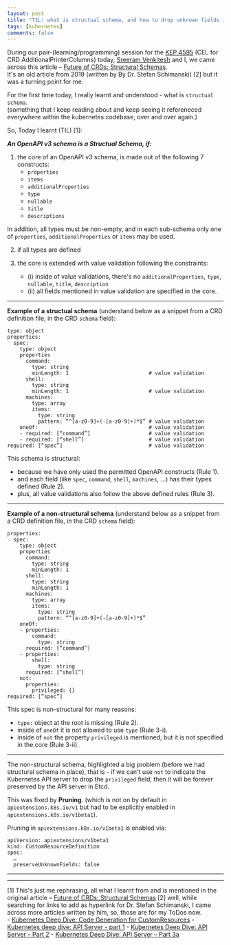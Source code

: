```yaml
---
layout: post
title: "TIL: what is structual schema, and how to drop unknown fields in a custom resource (CR)"
tags: [kubernetes]
comments: false
---
```



During our pair-(learning/programming) session for the [KEP 4595](https://github.com/kubernetes/enhancements/issues/4595) (CEL for CRD AdditionalPrinterColumns) today, [Sreeram Venkitesh](https://sreeram.xyz/) and I, we came across this article – [Future of CRDs: Structural Schemas](https://kubernetes.io/blog/2019/06/20/crd-structural-schema/#towards-complete-knowledge-of-the-data-structure).  
It's an old article from 2019 (written by By Dr. Stefan Schimanski) [2] but it was a turning point for me.  

For the first time today, I really learnt and understood - what is `structual schema`.  
(something that I keep reading about and keep seeing it refereneced everywhere within the kubernetes codebase, over and over again.)

So, Today I learnt (TIL) [1]:

_**An OpenAPI v3 schema is a Structual Schema, if:**_

1. the core of an OpenAPI v3 schema, is made out of the following 7 constructs:
    - `properties`
    - `items`
    - `additionalProperties`
    - `type`
    - `nullable`
    - `title`
    - `descriptions`
  
  In addition, all types must be non-empty, and in each sub-schema only one of `properties`, `additionalProperties` or `items` may be used.

2. if all types are defined

3. the core is extended with value validation following the constraints:
    - (i) inside of value validations, there's no `additionalProperties`, `type`, `nullable`, `title`, `description`
    - (ii) all fields mentioned in value validation are specified in the core.

---

**Example of a structual schema** (understand below as a snippet from a CRD definition file, in the CRD `schema` field):  

  ```
  type: object
  properties:
    spec:
      type: object
      properties
        command:
          type: string
          minLength: 1                          # value validation
        shell:
          type: string
          minLength: 1                          # value validation
        machines:
          type: array
          items:
            type: string
            pattern: “^[a-z0-9]+(-[a-z0-9]+)*$” # value validation
      oneOf:                                    # value validation
      - required: [“command”]                   # value validation
      - required: [“shell”]                     # value validation
  required: [“spec”]                            # value validation
  ```

This schema is structural:
- because we have only used the permitted OpenAPI constructs (Rule 1).
- and each field (like `spec`, `command`, `shell`, `machines`, ...) has their types defined (Rule 2).
- plus, all value validations also follow the above defined rules (Rule 3).

---

**Example of a non-structural schema** (understand below as a snippet from a CRD definition file, in the CRD `schema` field):  
  
  ```
  properties:
    spec:
      type: object
      properties
        command:
          type: string
          minLength: 1
        shell:
          type: string
          minLength: 1
        machines:
          type: array
          items:
            type: string
            pattern: “^[a-z0-9]+(-[a-z0-9]+)*$”
      oneOf:
      - properties:
          command:
            type: string
        required: [“command”]
      - properties:
          shell:
            type: string
        required: [“shell”]
      not:
        properties:
          privileged: {}
  required: [“spec”]
  ```

This spec is non-structural for many reasons:
- `type:` object at the root is missing (Rule 2).
- inside of `oneOf` it is not allowed to use `type` (Rule 3-i).
- inside of `not` the property `privileged` is mentioned, but it is not specified in the core (Rule 3-ii).


---

The non-structural schema, highlighted a big problem (before we had structural schema in place), that is - if we can't use `not` to indicate the Kubernetes API server to drop the `privileged` field, then it will be forever preserved by the API server in Etcd.

This was fixed by **Pruning**. (which is not on by default in `apiextensions.k8s.io/v1` but had to be explicitly enabled in `apiextensions.k8s.io/v1beta1`).

Pruning in `apiextensions.k8s.io/v1beta1` is enabled via:

  ```
  apiVersion: apiextensions/v1beta1
  kind: CustomResourceDefinition
  spec:
    …
    preserveUnknownFields: false
  ```

--- 
---

[1] This's just me rephrasing, all what I learnt from and is mentioned in the original article – [Future of CRDs: Structural Schemas](https://kubernetes.io/blog/2019/06/20/crd-structural-schema/#towards-complete-knowledge-of-the-data-structure) 
[2] well, while searching for links to add as hyperlink for Dr. Stefan Schimanski, I came across more articles written by him, so, those are for my ToDos now.  
    - [Kubernetes Deep Dive: Code Generation for CustomResources](https://www.redhat.com/en/blog/kubernetes-deep-dive-code-generation-customresources)
    - [Kubernetes deep dive: API Server - part 1](https://www.redhat.com/en/blog/kubernetes-deep-dive-api-server-part-1)
    - [Kubernetes Deep Dive: API Server – Part 2](https://www.redhat.com/en/blog/kubernetes-deep-dive-api-server-part-2)
    - [Kubernetes Deep Dive: API Server – Part 3a](https://www.redhat.com/en/blog/kubernetes-deep-dive-api-server-part-2)

